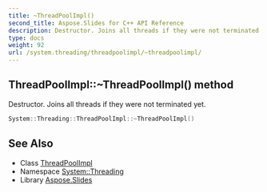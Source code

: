 ```yaml
---
title: ~ThreadPoolImpl()
second_title: Aspose.Slides for C++ API Reference
description: Destructor. Joins all threads if they were not terminated yet.
type: docs
weight: 92
url: /system.threading/threadpoolimpl/~threadpoolimpl/
---
```

## ThreadPoolImpl::~ThreadPoolImpl() method


Destructor. Joins all threads if they were not terminated yet.

```cpp
System::Threading::ThreadPoolImpl::~ThreadPoolImpl()
```

## See Also

* Class [ThreadPoolImpl](../)
* Namespace [System::Threading](../../)
* Library [Aspose.Slides](../../../)